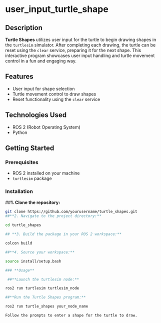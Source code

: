 # user_input_turtle_shape 

## **Description**

**Turtle Shapes** utilizes user input for the turtle to begin drawing shapes in the `turtlesim` simulator. After completing each drawing, the turtle can be reset using the `clear` service, preparing it for the next shape. This interactive program showcases user input handling and turtle movement control in a fun and engaging way.

## **Features**

- User input for shape selection
- Turtle movement control to draw shapes
- Reset functionality using the `clear` service

## **Technologies Used**

- ROS 2 (Robot Operating System)
- Python

## **Getting Started**

### **Prerequisites**

- ROS 2 installed on your machine
- `turtlesim` package

### **Installation**

##**1. Clone the repository:**
   ```bash
   git clone https://github.com/yourusername/turtle_shapes.git
##**2. Navigate to the project directory:**

cd turtle_shapes

## **3. Build the package in your ROS 2 workspace:**

colcon build

##**4. Source your workspace:** 

source install/setup.bash

### **Usage**

    ##**Launch the turtlesim node:**

ros2 run turtlesim turtlesim_node

##**Run the Turtle Shapes program:**

ros2 run turtle_shapes your_node_name

Follow the prompts to enter a shape for the turtle to draw.

